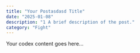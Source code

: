 ```yaml
---
title: "Your Postasdasd Title"
date: "2025-01-08"
description: "1 A brief description of the post."
category: "Fight"
---
```


Your codex content goes here...